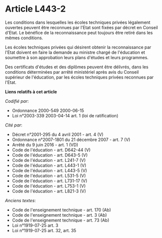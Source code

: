 # Article L443-2

Les conditions dans lesquelles les écoles techniques privées légalement ouvertes peuvent être reconnues par l'Etat sont
fixées par décret en Conseil d'Etat. Le bénéfice de la reconnaissance peut toujours être retiré dans les mêmes conditions.

Les écoles techniques privées qui désirent obtenir la reconnaissance par l'Etat doivent en faire la demande au ministre
chargé de l'éducation et soumettre à son approbation leurs plans d'études et leurs programmes.

Des certificats d'études et des diplômes peuvent être délivrés, dans les conditions déterminées par arrêté ministériel après
avis du Conseil supérieur de l'éducation, par les écoles techniques privées reconnues par l'Etat.

**Liens relatifs à cet article**

_Codifié par_:

  - Ordonnance 2000-549 2000-06-15
  - Loi n°2003-339 2003-04-14 art. 1 (loi de ratification)

_Cité par_:

  - Décret n°2001-295 du 4 avril 2001 - art. 4 (V)
  - Ordonnance n°2007-1801 du 21 décembre 2007 - art. 7 (V)
  - Arrêté du 9 juin 2016 - art. 1 (VD)
  - Code de l'éducation - art. D642-44 (V)
  - Code de l'éducation - art. D643-5 (V)
  - Code de l'éducation - art. L241-7 (V)
  - Code de l'éducation - art. L443-1 (V)
  - Code de l'éducation - art. L443-5 (V)
  - Code de l'éducation - art. L531-5 (V)
  - Code de l'éducation - art. L731-17 (V)
  - Code de l'éducation - art. L753-1 (V)
  - Code de l'éducation - art. L821-3 (V)

_Anciens textes_:

  - Code de l'enseignement technique - art. 170 (Ab)
  - Code de l'enseignement technique - art. 3 (Ab)
  - Code de l'enseignement technique - art. 73 (Ab)
  - Loi n°1919-07-25 art. 3
  - Loi n°1919-07-25 art. 32, art. 35
